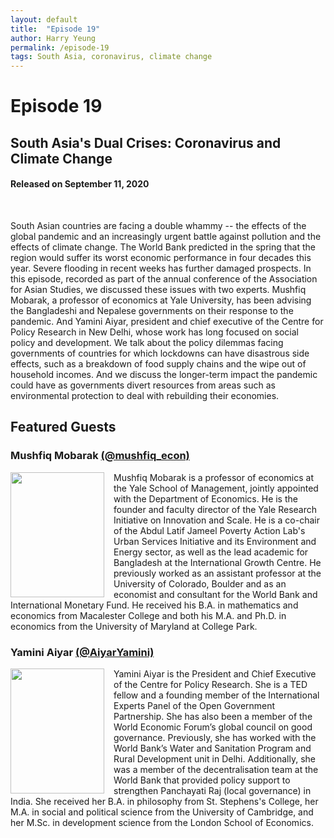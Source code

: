 ```yaml
---
layout: default
title:  "Episode 19"
author: Harry Yeung
permalink: /episode-19
tags: South Asia, coronavirus, climate change
---
```


# Episode 19
## South Asia's Dual Crises: Coronavirus and Climate Change
#### Released on September 11, 2020

<div id="buzzsprout-player-5375992"></div>
<script src="https://www.buzzsprout.com/699187/5375992-south-asia-s-dual-crises-coronavirus-and-climate-change.js?container_id=buzzsprout-player-5375992&player=small" type="text/javascript" charset="utf-8"></script>
<br>

South Asian countries are facing a double whammy -- the effects of the global pandemic and an increasingly urgent battle against pollution and the effects of climate change. The World Bank predicted in the spring that the region would suffer its worst economic performance in four decades this year. Severe flooding in recent weeks has further damaged prospects. In this episode, recorded as part of the annual conference of the Association for Asian Studies, we discussed these issues with two experts. Mushfiq Mobarak, a professor of economics at Yale University, has been advising the Bangladeshi and Nepalese governments on their response to the pandemic. And Yamini Aiyar, president and chief executive of the Centre for Policy Research in New Delhi, whose work has long focused on social policy and development. We talk about the policy dilemmas facing governments of countries for which lockdowns can have disastrous side effects, such as a breakdown of food supply chains and the wipe out of household incomes. And we discuss the longer-term impact the pandemic could have as governments divert resources from areas such as environmental protection to deal with rebuilding their economies.

## Featured Guests

### Mushfiq Mobarak [(@mushfiq_econ)](https://twitter.com/mushfiq_econ)

<img src="https://user-images.githubusercontent.com/67763587/92680350-83239f00-f2df-11ea-8919-a4a3ebd739bd.png"
  style="width:150px;height:200px;margin-right:15px;"
  align="left" />
  <p>Mushfiq Mobarak is a professor of economics at the Yale School of Management, jointly appointed with the Department of Economics. He is the founder and faculty director of the Yale Research Initiative on Innovation and Scale. He is a co-chair of the Abdul Latif Jameel Poverty Action Lab's Urban Services Initiative and its Environment and Energy sector, as well as the lead academic for Bangladesh at the International Growth Centre. He previously worked as an assistant professor at the University of Colorado, Boulder and as an economist and consultant for the World Bank and International Monetary Fund. He received his B.A. in mathematics and economics from Macalester College and both his M.A. and Ph.D. in economics from the University of Maryland at College Park.</p>

### Yamini Aiyar [(@AiyarYamini)](https://twitter.com/aiyaryamini)

<img src="https://user-images.githubusercontent.com/67763587/95255266-f1bc2580-07d5-11eb-9bca-78e04a45124c.png"
  style="width:150px;height:200px;margin-right:15px;"
  align="left" />
  <p>Yamini Aiyar is the President and Chief Executive of the Centre for Policy Research. She is a TED fellow and a founding member of the International Experts Panel of the Open Government Partnership. She has also been a member of the World Economic Forum’s global council on good governance. Previously, she has worked with the World Bank’s Water and Sanitation Program and Rural Development unit in Delhi. Additionally, she was a member of the decentralisation team at the World Bank that provided policy support to strengthen Panchayati Raj (local governance) in India. She received her B.A. in philosophy from St. Stephens's College, her M.A. in social and political science from the University of Cambridge, and her M.Sc. in development science from the London School of Economics.</p>
